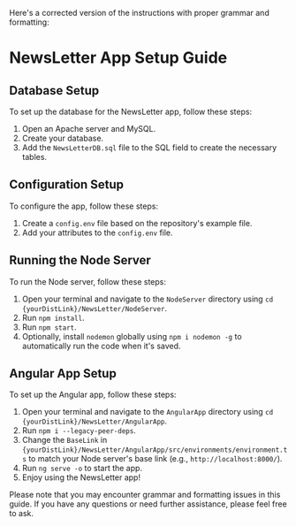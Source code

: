Here's a corrected version of the instructions with proper grammar and formatting:

# NewsLetter App Setup Guide

## Database Setup

To set up the database for the NewsLetter app, follow these steps:

1. Open an Apache server and MySQL.
2. Create your database.
3. Add the `NewsLetterDB.sql` file to the SQL field to create the necessary tables.

## Configuration Setup

To configure the app, follow these steps:

1. Create a `config.env` file based on the repository's example file.
2. Add your attributes to the `config.env` file.

## Running the Node Server

To run the Node server, follow these steps:

1. Open your terminal and navigate to the `NodeServer` directory using `cd {yourDistLink}/NewsLetter/NodeServer`.
2. Run `npm install`.
3. Run `npm start`.
4. Optionally, install `nodemon` globally using `npm i nodemon -g` to automatically run the code when it's saved.

## Angular App Setup

To set up the Angular app, follow these steps:

1. Open your terminal and navigate to the `AngularApp` directory using `cd {yourDistLink}/NewsLetter/AngularApp`.
2. Run `npm i --legacy-peer-deps`.
3. Change the `BaseLink` in `{yourDistLink}/NewsLetter/AngularApp/src/environments/environment.ts` to match your Node server's base link (e.g., `http://localhost:8000/`).
4. Run `ng serve -o` to start the app.
5. Enjoy using the NewsLetter app!

Please note that you may encounter grammar and formatting issues in this guide. If you have any questions or need further assistance, please feel free to ask.
